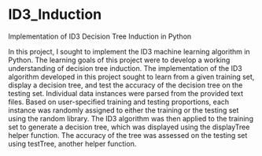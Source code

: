 # ID3_Induction
Implementation of ID3 Decision Tree Induction in Python

In this project, I sought to implement the ID3 machine learning algorithm in Python. The learning goals of this project 
were to develop a working understanding of decision tree induction. The implementation of the ID3 algorithm developed 
in this project sought to learn from a given training set, display a decision tree, and test the accuracy of the 
decision tree on the testing set. Individual data instances were parsed from the provided text files. Based on 
user-specified training and testing proportions, each instance was randomly assigned to either the training or the 
testing set using the random library. The ID3 algorithm was then applied to the training set to generate a decision tree, 
which was displayed using the displayTree helper function. The accuracy of the tree was assessed on the testing set 
using testTree, another helper function.

